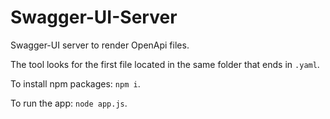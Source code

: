 # Swagger-UI-Server

Swagger-UI server to render OpenApi files.

The tool looks for the first file located in the same folder that ends in `.yaml`.

To install npm packages: `npm i`.

To run the app: `node app.js`.
